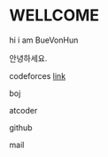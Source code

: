 # WELLCOME

hi i am BueVonHun

안녕하세요.

codeforces [link](https://codeforces.com/profile/BueVonHun)

boj

atcoder

github

mail

